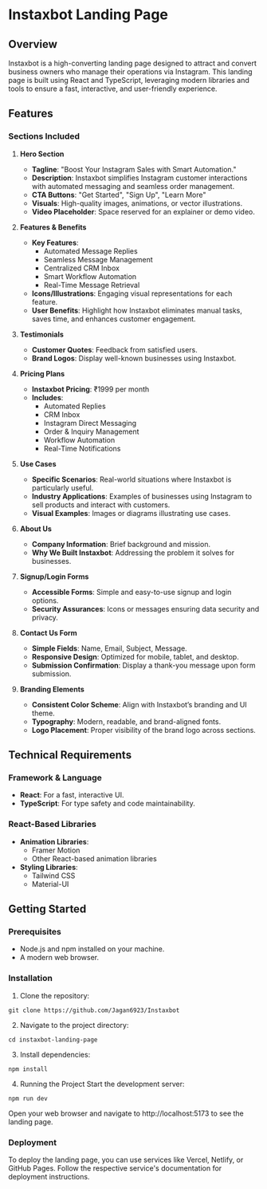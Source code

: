 # Instaxbot Landing Page

## Overview

Instaxbot is a high-converting landing page designed to attract and convert business owners who manage their operations via Instagram. This landing page is built using React and TypeScript, leveraging modern libraries and tools to ensure a fast, interactive, and user-friendly experience.

## Features

### Sections Included

1. **Hero Section**
   - **Tagline**: "Boost Your Instagram Sales with Smart Automation."
   - **Description**: Instaxbot simplifies Instagram customer interactions with automated messaging and seamless order management.
   - **CTA Buttons**: "Get Started", "Sign Up", "Learn More"
   - **Visuals**: High-quality images, animations, or vector illustrations.
   - **Video Placeholder**: Space reserved for an explainer or demo video.

2. **Features & Benefits**
   - **Key Features**:
     - Automated Message Replies
     - Seamless Message Management
     - Centralized CRM Inbox
     - Smart Workflow Automation
     - Real-Time Message Retrieval
   - **Icons/Illustrations**: Engaging visual representations for each feature.
   - **User Benefits**: Highlight how Instaxbot eliminates manual tasks, saves time, and enhances customer engagement.

3. **Testimonials**
   - **Customer Quotes**: Feedback from satisfied users.
   - **Brand Logos**: Display well-known businesses using Instaxbot.

4. **Pricing Plans**
   - **Instaxbot Pricing**: ₹1999 per month
   - **Includes**:
     - Automated Replies
     - CRM Inbox
     - Instagram Direct Messaging
     - Order & Inquiry Management
     - Workflow Automation
     - Real-Time Notifications

5. **Use Cases**
   - **Specific Scenarios**: Real-world situations where Instaxbot is particularly useful.
   - **Industry Applications**: Examples of businesses using Instagram to sell products and interact with customers.
   - **Visual Examples**: Images or diagrams illustrating use cases.

6. **About Us**
   - **Company Information**: Brief background and mission.
   - **Why We Built Instaxbot**: Addressing the problem it solves for businesses.

7. **Signup/Login Forms**
   - **Accessible Forms**: Simple and easy-to-use signup and login options.
   - **Security Assurances**: Icons or messages ensuring data security and privacy.

8. **Contact Us Form**
   - **Simple Fields**: Name, Email, Subject, Message.
   - **Responsive Design**: Optimized for mobile, tablet, and desktop.
   - **Submission Confirmation**: Display a thank-you message upon form submission.

9. **Branding Elements**
   - **Consistent Color Scheme**: Align with Instaxbot’s branding and UI theme.
   - **Typography**: Modern, readable, and brand-aligned fonts.
   - **Logo Placement**: Proper visibility of the brand logo across sections.

## Technical Requirements

### Framework & Language

- **React**: For a fast, interactive UI.
- **TypeScript**: For type safety and code maintainability.

### React-Based Libraries

- **Animation Libraries**:
  - Framer Motion
  - Other React-based animation libraries
- **Styling Libraries**:
  - Tailwind CSS
  - Material-UI


## Getting Started

### Prerequisites

- Node.js and npm installed on your machine.
- A modern web browser.

### Installation

1. Clone the repository:
```
git clone https://github.com/Jagan6923/Instaxbot
```
2. Navigate to the project directory:

```
cd instaxbot-landing-page
```
3. Install dependencies:


```
npm install
```

4. Running the Project
Start the development server:

```
npm run dev
```

Open your web browser and navigate to http://localhost:5173 to see the landing page.

### Deployment
To deploy the landing page, you can use services like Vercel, Netlify, or GitHub Pages. Follow the respective service's documentation for deployment instructions.
